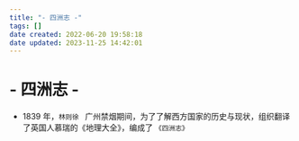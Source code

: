 ```yaml
---
title: "- 四洲志 -"
tags: []
date created: 2022-06-20 19:58:18
date updated: 2023-11-25 14:42:01
---
```


# - 四洲志 -

- 1839 年，`林则徐 ` 广州禁烟期间，为了了解西方国家的历史与现状，组织翻译了英国人慕瑞的《地理大全》，编成了 `《四洲志》`
